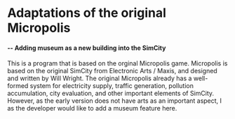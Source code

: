 # Adaptations of the original Micropolis
#### -- Adding museum as a new building into the SimCity
This is a program that is based on the orginal Micropolis game. 
Micropolis is based on the original SimCity from Electronic Arts / Maxis, and designed and written by Will Wright. 
The original Micropolis already has a well-formed system for electricity supply, traffic generation, pollution accumulation, city evaluation, and other important elements of SimCity.
However, as the early version does not have arts as an important aspect, I as the developer would like to add a museum feature here.


